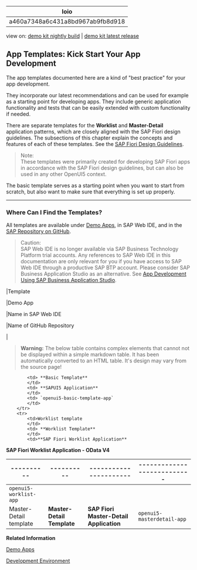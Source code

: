 <!-- loioa460a7348a6c431a8bd967ab9fb8d918 -->

| loio |
| -----|
| a460a7348a6c431a8bd967ab9fb8d918 |

<div id="loio">

view on: [demo kit nightly build](https://openui5nightly.hana.ondemand.com/#/topic/a460a7348a6c431a8bd967ab9fb8d918) | [demo kit latest release](https://openui5.hana.ondemand.com/#/topic/a460a7348a6c431a8bd967ab9fb8d918)</div>

## App Templates: Kick Start Your App Development

The app templates documented here are a kind of "best practice" for your app development.

They incorporate our latest recommendations and can be used for example as a starting point for developing apps. They include generic application functionality and tests that can be easily extended with custom functionality if needed.

There are separate templates for the **Worklist** and **Master-Detail** application patterns, which are closely aligned with the SAP Fiori design guidelines. The subsections of this chapter explain the concepts and features of each of these templates. See the  [SAP Fiori Design Guidelines](https://experience.sap.com/fiori-design-web/).

> Note:  
> These templates were primarily created for developing SAP Fiori apps in accordance with the SAP Fiori design guidelines, but can also be used in any other OpenUI5 context.

The basic template serves as a starting point when you want to start from scratch, but also want to make sure that everything is set up properly.

***

<a name="loioa460a7348a6c431a8bd967ab9fb8d918__section_prm_bjk_l1b"/>

### Where Can I Find the Templates?

All templates are available under [Demo Apps](https://openui5.hana.ondemand.com/#demoapps.html), in SAP Web IDE, and in the [SAP Repository on GitHub](https://github.com/SAP).

> Caution:  
> SAP Web IDE is no longer available via SAP Business Technology Platform trial accounts. Any references to SAP Web IDE in this documentation are only relevant for you if you have access to SAP Web IDE through a productive SAP BTP account. Please consider SAP Business Application Studio as an alternative. See [App Development Using SAP Business Application Studio](App_Development_Using_SAP_Business_Application_Studio_6bbad66.md).

|Template

|Demo App

|Name in SAP Web IDE 

|Name of GitHub Repository

|
 > **Warning:** The below table contains complex elements that cannot not be displayed within a simple markdown table. It has been automatically converted to an HTML table. It's design may vary from the source page!

<table>
	<thead>
		<tr>
			<th>----------</th>
			<th>----------</th>
			<th>----------------------</th>
			<th>---------------------------</th>
		</tr>
	</thead>
	<tbody>

			<td> **Basic Template** 
			</td>
			<td> **SAPUI5 Application** 
			</td>
			<td> `openui5-basic-template-app` 
			</td>
		</tr>
		<tr>
			<td>Worklist template
			</td>
			<td> **Worklist Template** 
			</td>
			<td>**SAP Fiori Worklist Application**
**SAP Fiori Worklist Application - OData V4**
			</td>
			<td> `openui5-worklist-app` 
			</td>
		</tr>
		<tr>
			<td>Master-Detail template
			</td>
			<td> **Master-Detail Template** 
			</td>
			<td> **SAP Fiori Master-Detail Application** 
			</td>
			<td> `openui5-masterdetail-app` 
			</td>
		</tr>
	</tbody>
</table>

**Related Information**  


[Demo Apps](Demo_Apps_a3ab54e.md)

[Development Environment](Development_Environment_7bb04e0.md)

